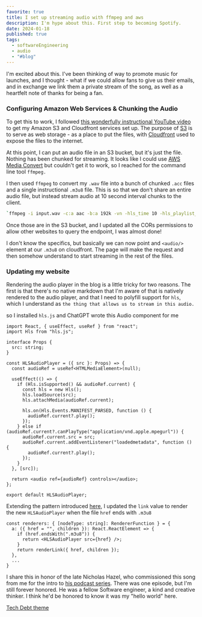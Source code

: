 ```yaml
---
favorite: true
title: I set up streaming audio with ffmpeg and aws
description: I'm hype about this. First step to becoming Spotify.
date: 2024-01-18
published: true
tags:
  - softwareEngineering
  - audio
  - "#blog"
---
```


I'm excited about this. I've been thinking of way to promote music for launches, and I thought - what if we could allow fans to give us their emails, and in exchange we link them a private stream of the song, as well as a heartfelt note of thanks for being a fan.

### Configuring Amazon Web Services & Chunking the Audio

To get this to work, I followed [this wonderfully instructional YouTube video](https://www.youtube.com/watch?v=iCZ7KULNQys) to get my Amazon S3 and Cloudfront services set up. The purpose of [S3](https://aws.amazon.com/s3/?nc2=h_ql_prod_st_s3) is to serve as web storage - as a place to put the files, with [Cloudfront](https://aws.amazon.com/cloudfront/?nc2=type_a) used to expose the files to the internet. 

At this point, I can put an audio file in an S3 bucket, but it's just the file. Nothing has been chunked for streaming. It looks like I could use [AWS Media Convert](https://aws.amazon.com/mediaconvert/?nc2=type_a) but couldn't get it to work, so I reached for the command line tool `ffmpeg.`

I then used `ffmpeg` to convert my `.wav` file into a bunch of chunked `.acc` files and a single instructional `.m3u8` file. This is so that we don't share an entire audio file, but instead stream audio at 10 second interval chunks to the client. 

```sh
`ffmpeg -i input.wav -c:a aac -b:a 192k -vn -hls_time 10 -hls_playlist_type vod -hls_segment_filename "segment_%03d.aac" output.m3u8`
```

Once those are in the S3 bucket, and I updated all the CORs permissions to allow other websites to query the endpoint, I was almost done! 

I don't know the specifics, but basically we can now point and `<audio/>` element at our `.m3u8` on cloudfront. The page will make the request and then somehow understand to start streaming in the rest of the files. 

### Updating my website 
Rendering the audio player in the blog is a little tricky for two reasons. The first is that there's no native markdown that I'm aware of that is natively rendered to the audio player, and that I need to polyfill support for `hls`, which I understand as `the thing that allows us to stream in this audio.` 

so I installed `hls.js` and ChatGPT wrote this Audio component for me 
```tsx
import React, { useEffect, useRef } from "react";
import Hls from "hls.js";

interface Props {
  src: string;
}

const HLSAudioPlayer = ({ src }: Props) => {
  const audioRef = useRef<HTMLMediaElement>(null);

  useEffect(() => {
    if (Hls.isSupported() && audioRef.current) {
      const hls = new Hls();
      hls.loadSource(src);
      hls.attachMedia(audioRef.current);

      hls.on(Hls.Events.MANIFEST_PARSED, function () {
        audioRef.current?.play();
      });
    } else if (audioRef.current?.canPlayType("application/vnd.apple.mpegurl")) {
      audioRef.current.src = src;
      audioRef.current.addEventListener("loadedmetadata", function () {
        audioRef.current?.play();
      });
    }
  }, [src]);

  return <audio ref={audioRef} controls></audio>;
};

export default HLSAudioPlayer;

```

Extending the pattern introduced [here](https://natespilman.com/blog/2024-01-14-markdown-transformation-layer), I updated the `link` value to render the new `HLSAudioPlayer` when the file `href` ends with `.m3u8`
```
const renderers: { [nodeType: string]: RendererFunction } = {
  a: ({ href = "", children }): React.ReactElement => {
    if (href.endsWith(".m3u8")) {
      return <HLSAudioPlayer src={href} />;
    }
    return renderLink({ href, children });
  },
  ...
}
```


I share this in honor of the late Nicholas Hazel, who commissioned this song from me for the intro to [his podcast series](https://www.youtube.com/watch?v=BpRVdXdUq98). There was one episode, but I'm still forever honored. He was a fellow Software engineer, a kind and creative thinker. I think he'd be honored to know it was my "hello world" here.   

[Tech Debt theme](https://d3qxyro07qwbpl.cloudfront.net/stream/output.m3u8)



